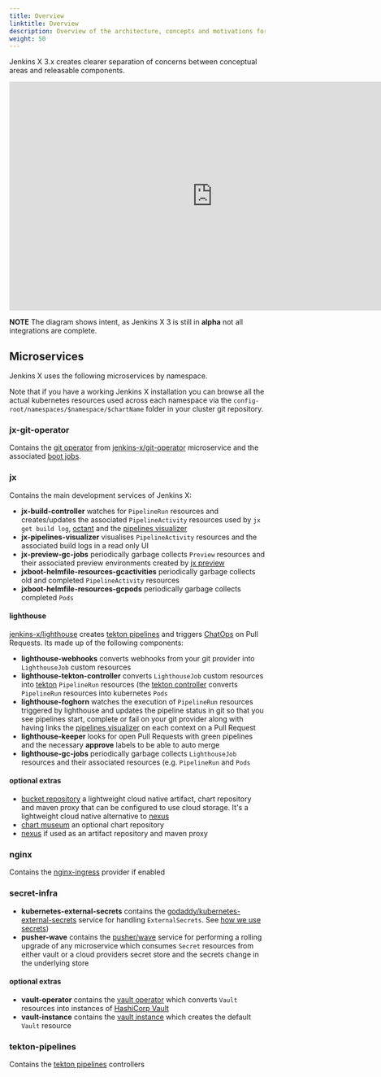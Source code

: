 ```yaml
---
title: Overview
linktitle: Overview
description: Overview of the architecture, concepts and motivations for Jenkins X 3.x
weight: 50
---
```

 
Jenkins X 3.x creates clearer separation of concerns between conceptual areas and releasable components.
 
<iframe style="border:none" width="800" height="450" src="https://whimsical.com/embed/SnJBgXG6jz9pqQewiDTNRt@2Ux7TurymNDXVRa4FpLk"></iframe>
 
__NOTE__ The diagram shows intent, as Jenkins X 3 is still in __alpha__ not all integrations are complete.
 
## Microservices 

Jenkins X uses the following microservices by namespace.

Note that if you have a working Jenkins X installation you can browse all the actual kubernetes resources used across each namespace via the `config-root/namespaces/$namespace/$chartName` folder in your cluster git repository.


### jx-git-operator

Contains the [git operator](/docs/v3/about/how-it-works/#git-operator) from [jenkins-x/git-operator](https://github.com/jenkins-x/jx-git-operator) microservice and the associated [boot jobs](/docs/v3/about/how-it-works/#boot-job).

### jx 

Contains the main development services of Jenkins X:

* **jx-build-controller** watches for `PipelineRun` resources and creates/updates the associated `PipelineActivity` resources used by `jx get build log`, [octant](/docs/v3/develop/ui/#octant) and the [pipelines visualizer](/docs/v3/develop/ui/#pipeline-visualizer) 
* **jx-pipelines-visualizer** visualises `PipelineActivity` resources and the associated build logs in a read only UI
* **jx-preview-gc-jobs** periodically garbage collects `Preview` resources and their associated preview environments created by [jx preview](https://github.com/jenkins-x/jx-preview)
* **jxboot-helmfile-resources-gcactivities** periodically garbage collects old and completed `PipelineActivity` resources
* **jxboot-helmfile-resources-gcpods** periodically garbage collects completed `Pods`

#### lighthouse

[jenkins-x/lighthouse](https://github.com/jenkins-x/lighthouse) creates [tekton pipelines](https://tekton.dev/) and triggers [ChatOps](/docs/resources/faq/using/chatops/) on Pull Requests. Its made up of the following components:

* **lighthouse-webhooks** converts webhooks from your git provider into `LighthouseJob` custom resources
* **lighthouse-tekton-controller** converts `LighthouseJob` custom resources into [tekton](https://tekton.dev/) `PipelineRun` resources (the [tekton controller](https://tekton.dev/) converts `PipelineRun` resources into kubernetes `Pods`
* **lighthouse-foghorn** watches the execution of `PipelineRun` resources triggered by lighthouse and updates the pipeline status in git so that you see pipelines start, complete or fail on your git provider along with having links the [pipelines visualizer](/docs/v3/develop/ui/#pipeline-visualizer) on each context on a Pull Request
* **lighthouse-keeper** looks for open Pull Requests with green pipelines and the necessary **approve** labels to be able to auto merge
* **lighthouse-gc-jobs** periodically garbage collects `LighthouseJob` resources and their associated resources (e.g. `PipelineRun` and `Pods`

#### optional extras

* [bucket repository](https://github.com/jenkins-x/bucketrepo) a lightweight cloud native artifact, chart repository and maven proxy that can be configured to use cloud storage. It's a lightweight cloud native alternative to [nexus](https://www.sonatype.com/nexus/repository-oss)
* [chart museum](https://github.com/helm/chartmuseum) an optional chart repository
* [nexus](https://www.sonatype.com/nexus/repository-oss) if used as an artifact repository and maven proxy

### nginx

Contains the [nginx-ingress](https://github.com/helm/charts/tree/master/stable/nginx-ingress) provider if enabled

### secret-infra 

* **kubernetes-external-secrets** contains the [godaddy/kubernetes-external-secrets](https://github.com/godaddy/kubernetes-external-secrets) service for handling `ExternalSecrets`. See [how we use secrets](/docs/v3/guides/secrets/))
* **pusher-wave** contains the [pusher/wave](https://github.com/pusher/wave) service for performing a rolling upgrade of any microservice which consumes `Secret` resources from either vault or a cloud providers secret store and the secrets change in the underlying store 

#### optional extras

* **vault-operator** contains the [vault operator](https://banzaicloud.com/docs/bank-vaults/operator/) which converts `Vault` resources into instances of [HashiCorp Vault](https://www.vaultproject.io/)
* **vault-instance** contains the [vault instance](https://github.com/jenkins-x-charts/vault-instance) which creates the default `Vault` resource

### tekton-pipelines

Contains the [tekton pipelines](https://tekton.dev/) controllers
 
